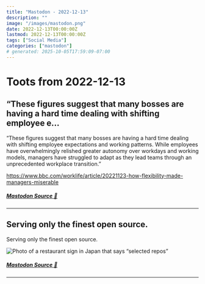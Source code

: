 ```yaml
---
title: "Mastodon - 2022-12-13"
description: ""
image: "/images/mastodon.png"
date: 2022-12-13T00:00:00Z
lastmod: 2022-12-13T00:00:00Z
tags: ["Social Media"]
categories: ["mastodon"]
# generated: 2025-10-05T17:59:09-07:00
---
```


# Toots from 2022-12-13

## “These figures suggest that many bosses are having a hard time dealing with shifting employee e...

“These figures suggest that many bosses are having a hard time dealing with shifting employee expectations and working patterns. While employees have overwhelmingly relished greater autonomy over workdays and working models, managers have struggled to adapt as they lead teams through an unprecedented workplace transition.”

<https://www.bbc.com/worklife/article/20221123-how-flexibility-made-managers-miserable>

##### [Mastodon Source 🐘](https://hachyderm.io/@mweagle/109504372066360173)

---

## Serving only the finest open source.

Serving only the finest open source.

![Photo of a restaurant sign in Japan that says “selected repos”](/mastodon/media/7d7c40fc6d65b846.jpeg)

##### [Mastodon Source 🐘](https://hachyderm.io/@mweagle/109503775546863945)

---

